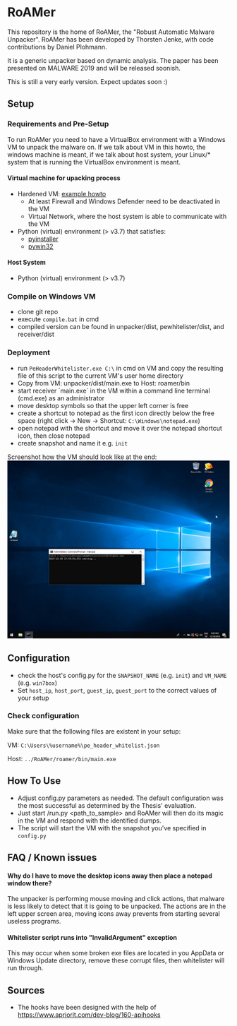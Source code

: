 # RoAMer

This repository is the home of RoAMer, the "Robust Automatic Malware Unpacker".
RoAMer has been developed by Thorsten Jenke, with code contributions by Daniel Plohmann.

It is a generic unpacker based on dynamic analysis. The paper has been presented on MALWARE 2019 and will be released soonish.

This is still a very early version. Expect updates soon :)

## Setup
### Requirements and Pre-Setup
To run RoAMer you need to have a VirtualBox environment with a Windows VM to unpack the malware on. If we talk about VM in this howto, the windows machine is meant, if we talk about host system, your Linux/* system that is running the VirtualBox environment is meant.

#### Virtual machine for upacking process
* Hardened VM: [example howto](https://byte-atlas.blogspot.com/2017/02/hardening-vbox-win7x64.html)
  * At least Firewall and Windows Defender need to be deactivated in the VM
  * Virtual Network, where the host system is able to communicate with the VM
* Python (virtual) environment (> v3.7) that satisfies:
  * [pyinstaller](https://pypi.org/project/PyInstaller/)
  * [pywin32](https://pypi.org/project/pywin32/)
 
#### Host System
* Python (virtual) environment (> v3.7) 

### Compile on Windows VM
* clone git repo
* execute `compile.bat` in cmd
* compiled version can be found in unpacker/dist, pewhitelister/dist, and receiver/dist

### Deployment
* run `PeHeaderWhitelister.exe C:\` in cmd on VM and copy the resulting file of this script to the current VM's user home directory
* Copy from VM: unpacker/dist/main.exe to Host: roamer/bin
* start receiver ´main.exe´ in the VM within a command line terminal (cmd.exe) as an administrator 
* move desktop symbols so that the upper left corner is free
* create a shortcut to notepad as the first icon directly below the free space (right click -> New -> Shortcut: `C:\Windows\notepad.exe`)
* open notepad with the shortcut and move it over the notepad shortcut icon, then close notepad
* create snapshot and name it e.g. `init`

Screenshot how the VM should look like at the end:
![Screenshot of vm](screenshot_desktop.png) 

## Configuration
* check the host's config.py for the `SNAPSHOT_NAME` (e.g. `init`) and `VM_NAME` (e.g. `win7box`)
* Set `host_ip`, `host_port`, `guest_ip`, `guest_port` to the correct values of your setup

### Check configuration
Make sure that the following files are existent in your setup:

VM:
  `C:\Users\%username%\pe_header_whitelist.json`
  
Host:
  `../RoAMer/roamer/bin/main.exe`

## How To Use
* Adjust config.py parameters as needed. The default configuration was the most successful as determined by the Thesis' evaluation.
* Just start /run.py <path_to_sample> and RoAMer will then do its magic in the VM and respond with the identified dumps.
 * The script will start the VM with the snapshot you've specified in `config.py`

## FAQ / Known issues
#### Why do I have to move the desktop icons away then place a notepad window there?
The unpacker is performing mouse moving and click actions, that malware is less likely to detect that it is going to be unpacked. The actions are in the left upper screen area, moving icons away prevents from starting several useless programs.

#### Whitelister script runs into "InvalidArgument" exception
This may occur when some broken exe files are located in you AppData or Windows Update directory, remove these corrupt files, then whitelister will run through.


## Sources
* The hooks have been designed with the help of https://www.apriorit.com/dev-blog/160-apihooks
